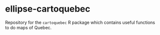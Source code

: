 # ellipse-cartoquebec
Repository for the `cartoquebec` R package which contains useful functions to do maps of Quebec.
